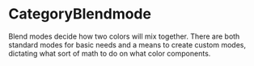 
# CategoryBlendmode

Blend modes decide how two colors will mix together. There are both
standard modes for basic needs and a means to create custom modes,
dictating what sort of math to do on what color components.
